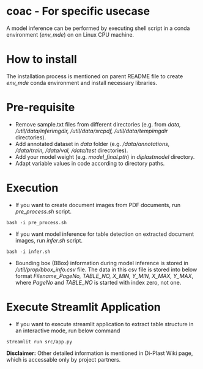 # coac - For specific usecase
A model inference can be performed by executing shell script in a conda environment (*env_mde*) on on Linux CPU machine.

# How to install
The installation process is mentioned on parent README file to create *env_mde* conda environment and install necessary libraries.

# Pre-requisite

- Remove sample.txt files from different directories (e.g. from *data, /util/data/inferimgdir, /util/data/srcpdf, /util/data/tempimgdir* directories).
- Add annotated dataset in *data* folder (e.g. */data/annotations, /data/train, /data/val, /data/test* directories).
- Add your model weight (e.g. *model_final.pth*) in *diplastmodel* directory.
- Adapt variable values in code according to directory paths.

# Execution
- If you want to create document images from PDF documents, run *pre_process.sh* script.
```
bash -i pre_process.sh
```
- If you want model inference for table detection on extracted document images, run *infer.sh* script.
```
bash -i infer.sh
```
- Bounding box (BBox) information during model inference is stored in */util/prop/bbox_info.csv* file. The data in this csv file is stored into below format
*Filename_PageNo, TABLE_NO, X_MIN, Y_MIN, X_MAX, Y_MAX*, where *PageNo* and *TABLE_NO* is started with index zero, not one.

# Execute Streamlit Application
- If you want to execute streamlit application to extract table structure in an interactive mode, run below command
```
streamlit run src/app.py
```
**Disclaimer:** Other detailed information is mentioned in Di-Plast Wiki page, which is accessable only by project partners.